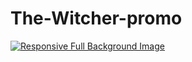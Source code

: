 # The-Witcher-promo
[![Responsive Full Background Image](https://images.unian.net/photos/2020_01/1577977009-8590.jpg?0.3510911240101837)](http://sixrevisions.com/css/responsive-background-image/)
